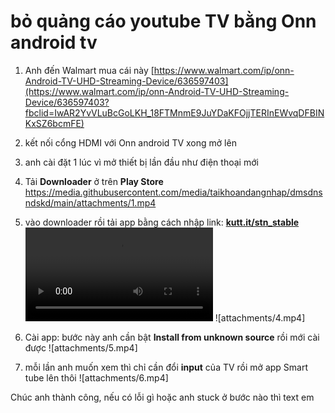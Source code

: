 # bỏ quảng cáo youtube TV bằng Onn android tv
1. Anh đến Walmart mua cái này [https://www.walmart.com/ip/onn-Android-TV-UHD-Streaming-Device/636597403](https://www.walmart.com/ip/onn-Android-TV-UHD-Streaming-Device/636597403?fbclid=IwAR2YvVLuBcGoLKH_18FTMnmE9JuYDaKFOjjTERInEWvqDFBINKxSZ6bcmFE)


2. kết nối cổng HDMI với Onn android TV xong mở lên
3. anh cài đặt 1 lúc vì mở thiết bị lần đầu như điện thoại mới
4. Tải **Downloader** ở trên **Play Store**
https://media.githubusercontent.com/media/taikhoandangnhap/dmsdnsndskd/main/attachments/1.mp4
5. vào downloader rồi tải app bằng cách nhập link: **[kutt.it/stn_stable](http://kutt.it/stn_stable?fbclid=IwAR3UQkEy4A-iYrQS3AMaG7JTYlAzdI3bfqrl-XSUs6iP8t67Tp6hnTupP68)**
![attachments/3.mp4](attachments/3.mp4)
![attachments/4.mp4]
6. Cài app: bước này anh cần bật **Install from unknown source** rồi mới cài được
![attachments/5.mp4]
7. mỗi lần anh muốn xem thì chỉ cần đổi **input** của TV rồi mở app Smart tube lên thôi
![attachments/6.mp4]

Chúc anh thành công, nếu có lỗi gì hoặc anh stuck ở bước nào thì text em 
